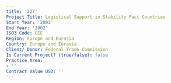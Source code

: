 ```yaml
---
title: '227'
Project Title: Logistical Support in Stability Pact Countries
Start Year: '2001'
End Year: '2002'
ISO3 Code: EEE
Region: Europe and Eurasia
Country: Europe and Eurasia
Client/ Donor: Federal Trade Commission
Is Current Project? (true/false): false
Practice Area:
- ''
Contract Value USD: ''
---
```


